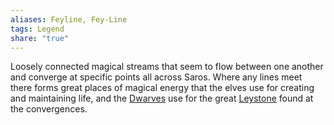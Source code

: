 ```yaml
---
aliases: Feyline, Fey-Line
tags: Legend
share: "true"
---
```


Loosely connected magical streams that seem to flow between one another and converge at specific points all across Saros. Where any lines meet there forms great places of magical energy that the elves use for creating and maintaining life, and the [Dwarves](../../Peoples%20&%20Factions/Dwarven%20Clans/Dwarven%20Clans.md) use for the great [Leystone](./Leystone.md) found at the convergences.